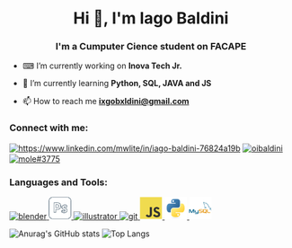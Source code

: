 <h1 align="center">Hi 👋, I'm Iago Baldini</h1>
<h3 align="center">I'm a Cumputer Cience student on FACAPE</h3>

- ⌨ I’m currently working on **Inova Tech Jr.**

- 🌱 I’m currently learning **Python, SQL, JAVA and JS**

- 📫 How to reach me **ixgobxldini@gmail.com**

<h3 align="left">Connect with me:</h3>
<p align="left">
<a href="https://www.linkedin.com/mwlite/in/iago-baldini-76824a19b" target="blank"><img align="center" src="https://raw.githubusercontent.com/rahuldkjain/github-profile-readme-generator/master/src/images/icons/Social/linked-in-alt.svg" alt="https://www.linkedin.com/mwlite/in/iago-baldini-76824a19b" height="30" width="40" /></a>
<a href="https://instagram.com/oibaldini" target="blank"><img align="center" src="https://raw.githubusercontent.com/rahuldkjain/github-profile-readme-generator/master/src/images/icons/Social/instagram.svg" alt="oibaldini" height="30" width="40" /></a>
<a href="https://discord.gg/mole#3775" target="blank"><img align="center" src="https://raw.githubusercontent.com/rahuldkjain/github-profile-readme-generator/master/src/images/icons/Social/discord.svg" alt="mole#3775" height="30" width="40" /></a>
</p>

<h3 align="left">Languages and Tools:</h3>
<p align="left"> <a href="https://www.blender.org/" target="_blank" rel="noreferrer"> <img src="https://download.blender.org/branding/community/blender_community_badge_white.svg" alt="blender" width="40" height="40"/> </a> <a href="https://www.photoshop.com/en" target="_blank" rel="noreferrer"> <img src="https://raw.githubusercontent.com/devicons/devicon/master/icons/photoshop/photoshop-line.svg" alt="photoshop" width="40" height="40"/> </a> <a href="https://www.adobe.com/in/products/illustrator.html" target="_blank" rel="noreferrer"> <img src="https://www.vectorlogo.zone/logos/adobe_illustrator/adobe_illustrator-icon.svg" alt="illustrator" width="40" height="40"/> </a> <a href="https://git-scm.com/" target="_blank" rel="noreferrer"> <img src="https://www.vectorlogo.zone/logos/git-scm/git-scm-icon.svg" alt="git" width="40" height="40"/> </a> <a href="https://developer.mozilla.org/en-US/docs/Web/JavaScript" target="_blank" rel="noreferrer"> <img src="https://raw.githubusercontent.com/devicons/devicon/master/icons/javascript/javascript-original.svg" alt="javascript" width="40" height="40"/> </a> <a href="https://www.python.org" target="_blank" rel="noreferrer"> <img src="https://raw.githubusercontent.com/devicons/devicon/master/icons/python/python-original.svg" alt="python" width="40" height="40"/> </a> </a> <a href="https://www.mysql.com/" target="_blank" rel="noreferrer"> <img src="https://raw.githubusercontent.com/devicons/devicon/master/icons/mysql/mysql-original-wordmark.svg" alt="mysql" width="40" height="40"/> </a> </p>

![Anurag's GitHub stats](https://github-readme-stats.vercel.app/api?username=baldini-dev&show_icons=true&theme=radical)
![Top Langs](https://github-readme-stats.vercel.app/api/top-langs/?username=anuraghazra&layout=compact&theme=radical)
